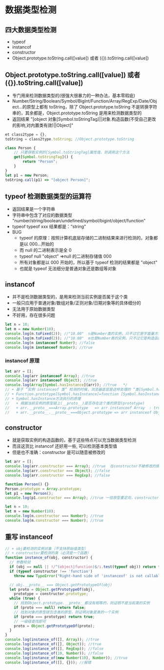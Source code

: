 # 数据类型检测

## 四大数据类型检测

- typeof
- instancof
- constructor
- Object.prototype.toString.call([value]) 或者 ({}).toString.call([value])

## Object.prototype.toString.call([value]) 或者 ({}).toString.call([value])

- 专门用来检测数据类型的(很强大很暴力的一种办法，基本零瑕疵)
- Number/String/Boolean/Symbol/BigInt/Function/Array/RegExp/Date/Object...的原型上都有 toString，除了 Object.prototype.toString 不是转换字符串的，其余都是，Object.prototype.toString 是用来检测数据类型的
- 返回结果 "[object 对象[Symbol.toStringTag]||对象.构造函数(不受自己更改的影响,对内置类有效)||Object]"

```js
et class2type = {},
toString = class2type.toString; //Object.prototype.toString

class Person {
    // 只要获取实例的[Symbol.toStringTag]属性值，则调用这个方法
    get[Symbol.toStringTag]() {
        return "Person";
    }
}
let p1 = new Person;
toString.call(p1) => "[object Person]";
```

## typeof 检测数据类型的运算符

- 返回结果是一个字符串
- 字符串中包含了对应的数据类型 "number/string/boolean/undefined/symbol/bigint/object/function"
- typeof typeof xxx 结果都是：“string”
- BUG
  - typeof 的原理：按照计算机底层存储的二进制结果来进行检测的，对象都是以 000...开始的
  - 而 null 的二进制表示是全 0
  - typeof null "object" =>null 的二进制存储值 000
  - 所有对象都是以 000 开始的，所以基于 typeof 检测的结果都是 "object"
  - 也就是 typeof 无法细分是普通对象还是数组等对象

## instancof

- 并不是检测数据类型的，是用来检测当前实例是否属于这个类
- 一般只应用于普通对象/数组对象/正则对象/日期对象等的具体细分的
- 无法用于原始数据类型
- 不好用，存在很多问题

```js
let n = 10;
let m = new Number(10);
console.log(n.toFixed(2)); //"10.00"  n是Number类的实例，只不过它是字面量方式创造出来的原始类型值而已（其实n.toFixed(2)的时候，n这个基本类型值浏览期内部也会把它 Object(n)一下，然后在调用方法，因为此时它就具备__proto__）
console.log(m.toFixed(2)); //"10.00"  m也是Number类的实例，只不过它是构造函数方式创造出来的引用类型值而已
console.log(n instanceof Number); //false
console.log(m instanceof Number); //true
```

### instancof 原理

```js
let arr = [];
console.log(arr instanceof Array); //true
console.log(arr instanceof Object); //true
console.log(Array[Symbol.hasInstance](arr)); //true   */
// + 基于 “实例 instanceof 类” 检测的时候，浏览器底层是这样处理的 “类[Symbol.hasInstance](实例)”
// + Function.prototype[Symbol.hasInstance]=function [Symbol.hasInstance](){[native code]}
// + Symbol.hasInstance方法执行的原理
//   + 根据当前实例的原型链上(__proto__)是否存在这个类的原型(prototype)
//   + arr.__proto__===Array.prototype   => arr instanceof Array  : true
//   + arr.__proto__.__proto__===Object.prototype => arr instanceof Object : true
```

## constructor

- 就是获取实例的构造函数的，基于这些特点可以充当数据类型检测
- 而且这货比 instancof 还好用一些, 可以检测基本类型值
- 但是也不准确：constructor 是可以随意被修改的

```js
let arr = [];
console.log(arr.constructor === Array); //true  在constructor不被修改的情况下，这样区分是数组还是普通对象
console.log(arr.constructor === Object); //false
console.log(arr.constructor === RegExp); //false

function Person() {}
Person.prototype = Array.prototype;
let p1 = new Person();
console.log(p1.constructor === Array); //true 一但原型重定向，constructor也改了，所以也就不准了

let n = 10;
let m = new Number(10);
console.log(n.constructor === Number); //true
console.log(m.constructor === Number); //true
```

## 重写 instanceof

```js
// + obj要检测的实例对象（不支持原始值类型）
// + constructor要检测的类（必须是一个函数）
function instance_of(obj, constructor) {
  // 参数校验
  if (obj == null || !/^(object|function)$/i.test(typeof obj)) return false;
  if (typeof constructor !== 'function')
    throw new TypeError("Right-hand side of 'instanceof' is not callable");

  // obj.__proto__ === Object.getPrototypeOf(obj)
  let proto = Object.getPrototypeOf(obj),
    prototype = constructor.prototype;
  while (true) {
    // 找到Object.prototype.__proto__都没有相等的，则证明不是当前类的实例
    if (proto === null) return false;
    // 找到对象的原型链包含类的原型，则证明对象是类的一个实例
    if (proto === prototype) return true;
    // 一级级查找即可
    proto = Object.getPrototypeOf(proto);
  }
}
console.log(instance_of([], Array)); //true
console.log(instance_of([], Object)); //true
console.log(instance_of([], RegExp)); //false
console.log(instance_of(10, Number)); //false
console.log(instance_of(new Number(10), Number)); //true
console.log(instance_of([], {})); //报错
```

